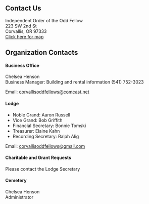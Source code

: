 ## Contact Us

Independent Order of the Odd Fellow   
223  SW 2nd  St   
Corvallis, OR 97333   
[Click here for map](https://www.google.com/maps/place/223+SW+2nd+St,+Corvallis,+OR+97333/@44.5624716,-123.2625062,17z/data=!3m1!4b1!4m5!3m4!1s0x54c040ebca942e49:0x35517f099a38994a!8m2!3d44.5624716!4d-123.2603122)   

## Organization Contacts

#### Business Office

Chelsea Henson   
Business Manager: Building and rental information (541) 752-3023

Email: <a href="mailto:corvallisoddfellows@comcast.net">corvallisoddfellows@comcast.net </a>

#### Lodge

* Noble Grand: Aaron Russell
* Vice Grand: Bob Griffith
* Financial Secretary: Bonnie Tomski
* Treasurer: Elaine Kahn
* Recording Secretary: Ralph Alig

Email: <a href="mailto:corvallisoddfellows@gmail.com">corvallisoddfellows@gmail.com </a>

#### Charitable and Grant Requests

Please contact the Lodge Secretary

#### Cemetery   
Chelsea Henson   
Administrator
